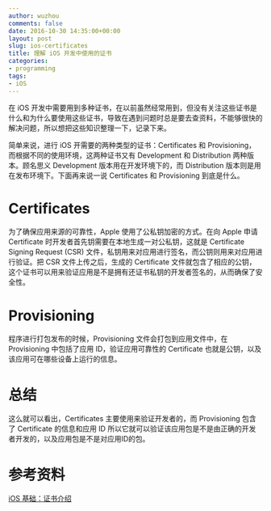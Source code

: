```yaml
---
author: wuzhou
comments: false
date: 2016-10-30 14:35:00+00:00
layout: post
slug: ios-certificates
title: 理解 iOS 开发中使用的证书
categories:
- programming
tags:
- iOS
---
```


在 iOS 开发中需要用到多种证书，在以前虽然经常用到，但没有关注这些证书是什么和为什么要使用这些证书，导致在遇到问题时总是要去查资料，不能够很快的解决问题，所以想把这些知识整理一下，记录下来。

简单来说，进行 iOS 开需要的两种类型的证书：Certificates 和 Provisioning，而根据不同的使用环境，这两种证书又有 Development 和 Distribution 两种版本。顾名思义 Development 版本用在开发环境下的，而 Distribution 版本则是用在发布环境下。下面再来说一说 Certificates 和 Provisioning 到底是什么。

# Certificates

为了确保应用来源的可靠性，Apple 使用了公私钥加密的方式。在向 Apple 申请 Certificate 时开发者首先钥需要在本地生成一对公私钥，这就是 Certificate Signing Request (CSR) 文件，私钥用来对应用进行签名，而公钥则用来对应用进行验证。把 CSR 文件上传之后，生成的 Certificate 文件就包含了相应的公钥，这个证书可以用来验证应用是不是拥有还证书私钥的开发者签名的，从而确保了安全性。

# Provisioning

程序进行打包发布的时候，Provisioning 文件会打包到应用文件中，在 Provisioning 中包括了应用 ID，验证应用可靠性的 Certificate 也就是公钥，以及该应用可在哪些设备上运行的信息。  

# 总结

这么就可以看出，Certificates 主要使用来验证开发者的，而 Provisioning 包含了 Certificate 的信息和应用 ID 所以它就可以验证该应用包是不是由正确的开发者开发的，以及应用包是不是对应用ID的包。

# 参考资料

[iOS 基础：证书介绍](http://blog.csdn.net/sampoowoo/article/details/40301461)
